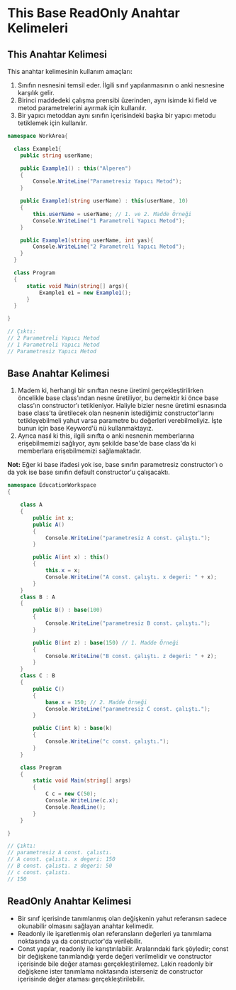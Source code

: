# This Base ReadOnly Anahtar Kelimeleri

## This Anahtar Kelimesi

This anahtar kelimesinin kullanım amaçları:

1. Sınıfın nesnesini temsil eder. İlgili sınıf yapılanmasının o anki nesnesine karşılık gelir.
1. Birinci maddedeki çalışma prensibi üzerinden, aynı isimde ki field ve metod parametrelerini ayırmak için kullanılır.
1. Bir yapıcı metoddan aynı sınıfın içerisindeki başka bir yapıcı metodu tetiklemek için kullanılır.

```cs
namespace WorkArea{

  class Example1{
    public string userName;

    public Example1() : this("Alperen")
    {
        Console.WriteLine("Parametresiz Yapıcı Metod");
    }

    public Example1(string userName) : this(userName, 10)
    {
        this.userName = userName; // 1. ve 2. Madde Örneği
        Console.WriteLine("1 Parametreli Yapıcı Metod");
    }

    public Example1(string userName, int yas){
        Console.WriteLine("2 Parametreli Yapıcı Metod");
    }
  }

  class Program
  {
      static void Main(string[] args){
          Example1 e1 = new Example1();
      }
  }

}

// Çıktı:
// 2 Parametreli Yapıcı Metod
// 1 Parametreli Yapıcı Metod
// Parametresiz Yapıcı Metod
```

## Base Anahtar Kelimesi

1. Madem ki, herhangi bir sınıftan nesne üretimi gerçekleştirilirken öncelikle base class'ından nesne üretiliyor, bu demektir ki önce base class'ın constructor'ı tetikleniyor. Haliyle bizler nesne üretimi esnasında base class'ta üretilecek olan nesnenin istediğimiz constructor'larını tetikleyebilmeli yahut varsa parametre bu değerleri verebilmeliyiz. İşte bunun için base Keyword'ü nü kullanmaktayız.
2. Ayrıca nasıl ki this, ilgili sınıfta o anki nesnenin memberlarına erişebilmemizi sağlıyor, aynı şekilde base'de base class'da ki memberlara erişebilmemizi sağlamaktadır.

**Not:** Eğer ki base ifadesi yok ise, base sınıfın parametresiz constructor'ı o da yok ise base sınıfın default constructor'u çalışacaktı.

```cs
namespace EducationWorkspace
{

    class A
    {
        public int x;
        public A()
        {
            Console.WriteLine("parametresiz A const. çalıştı.");
        }

        public A(int x) : this()
        {
            this.x = x;
            Console.WriteLine("A const. çalıştı. x degeri: " + x);
        }
    }
    class B : A
    {
        public B() : base(100)
        {
            Console.WriteLine("parametresiz B const. çalıştı.");
        }

        public B(int z) : base(150) // 1. Madde Örneği
        {
            Console.WriteLine("B const. çalıştı. z degeri: " + z);
        }
    }
    class C : B
    {
        public C()
        {
            base.x = 150; // 2. Madde Örneği
            Console.WriteLine("parametresiz C const. çalıştı.");
        }

        public C(int k) : base(k)
        {
            Console.WriteLine("c const. çalıştı.");
        }
    }

    class Program
    {
        static void Main(string[] args)
        {
            C c = new C(50);
            Console.WriteLine(c.x);
            Console.ReadLine();
        }
    }

}

// Çıktı:
// parametresiz A const. çalıstı.
// A const. çalıstı. x degeri: 150
// B const. çalıstı. z degeri: 50
// c const. çalıstı.
// 150
```

## ReadOnly Anahtar Kelimesi

- Bir sınıf içerisinde tanımlanmış olan değişkenin yahut referansın sadece okunabilir olmasını sağlayan anahtar kelimedir.
- Readonly ile işaretlenmiş olan referansların değerleri ya tanımlama noktasında ya da constructor'da verilebilir.
- Const yapılar, readonly ile karıştırılabilir. Aralarındaki fark şöyledir; const bir değişkene tanımlandığı yerde değeri verilmelidir ve constructor içerisinde bile değer ataması gerçekleştirilemez. Lakin readonly bir değişkene ister tanımlama noktasında isterseniz de constructor içerisinde değer ataması gerçekleştirilebilir.
